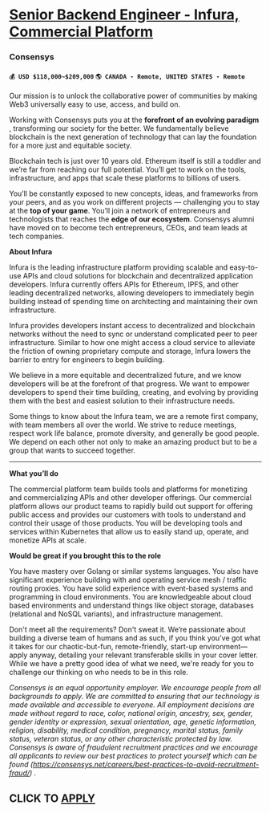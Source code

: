 # [Senior Backend Engineer - Infura, Commercial Platform](https://www.remotewlb.com/apply/senior-backend-engineer-infura-commercial-platform-92287)  
### Consensys  
#### `💰 USD $118,000~$209,000` `🌎 CANADA - Remote, UNITED STATES - Remote`  

Our mission is to unlock the collaborative power of communities by making Web3 universally easy to use, access, and build on.

Working with Consensys puts you at the **forefront of an evolving paradigm** , transforming our society for the better. We fundamentally believe blockchain is the next generation of technology that can lay the foundation for a more just and equitable society.

Blockchain tech is just over 10 years old. Ethereum itself is still a toddler and we’re far from reaching our full potential. You’ll get to work on the tools, infrastructure, and apps that scale these platforms to billions of users.

You’ll be constantly exposed to new concepts, ideas, and frameworks from your peers, and as you work on different projects — challenging you to stay at the **top of your game**. You’ll join a network of entrepreneurs and technologists that reaches the **edge of our ecosystem**. Consensys alumni have moved on to become tech entrepreneurs, CEOs, and team leads at tech companies.

**About Infura**

Infura is the leading infrastructure platform providing scalable and easy-to-use APIs and cloud solutions for blockchain and decentralized application developers. Infura currently offers APIs for Ethereum, IPFS, and other leading decentralized networks, allowing developers to immediately begin building instead of spending time on architecting and maintaining their own infrastructure.

Infura provides developers instant access to decentralized and blockchain networks without the need to sync or understand complicated peer to peer infrastructure. Similar to how one might access a cloud service to alleviate the friction of owning proprietary compute and storage, Infura lowers the barrier to entry for engineers to begin building.

We believe in a more equitable and decentralized future, and we know developers will be at the forefront of that progress. We want to empower developers to spend their time building, creating, and evolving by providing them with the best and easiest solution to their infrastructure needs.

Some things to know about the Infura team, we are a remote first company, with team members all over the world. We strive to reduce meetings, respect work life balance, promote diversity, and generally be good people. We depend on each other not only to make an amazing product but to be a group that wants to succeed together.

****

**What you’ll do**

The commercial platform team builds tools and platforms for monetizing and commercializing APIs and other developer offerings. Our commercial platform allows our product teams to rapidly build out support for offering public access and provides our customers with tools to understand and control their usage of those products. You will be developing tools and services within Kubernetes that allow us to easily stand up, operate, and monetize APIs at scale.

**Would be great if you brought this to the role**

You have mastery over Golang or similar systems languages. You also have significant experience building with and operating service mesh / traffic routing proxies. You have solid experience with event-based systems and programming in cloud environments. You are knowledgeable about cloud based environments and understand things like object storage, databases (relational and NoSQL variants), and infrastructure management.

Don't meet all the requirements? Don't sweat it. We’re passionate about building a diverse team of humans and as such, if you think you've got what it takes for our chaotic-but-fun, remote-friendly, start-up environment—apply anyway, detailing your relevant transferable skills in your cover letter. While we have a pretty good idea of what we need, we're ready for you to challenge our thinking on who needs to be in this role.

_Consensys is an equal opportunity employer. We encourage people from all backgrounds to apply. We are committed to ensuring that our technology is made available and accessible to everyone. All employment decisions are made without regard to race, color, national origin, ancestry, sex, gender, gender identity or expression, sexual orientation, age, genetic information, religion, disability, medical condition, pregnancy, marital status, family status, veteran status, or any other characteristic protected by law. Consensys is aware of fraudulent recruitment practices and we encourage all applicants to review our best practices to protect yourself which can be found (https://consensys.net/careers/best-practices-to-avoid-recruitment-fraud/)_ _._

  
## CLICK TO [APPLY](https://www.remotewlb.com/apply/senior-backend-engineer-infura-commercial-platform-92287)

